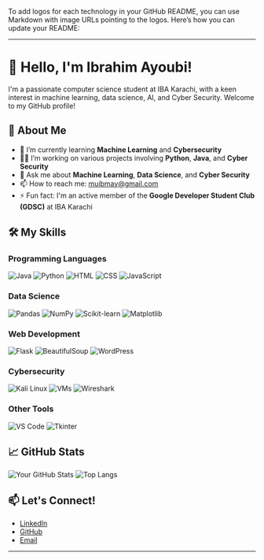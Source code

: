 To add logos for each technology in your GitHub README, you can use Markdown with image URLs pointing to the logos. Here’s how you can update your README:

---

# 👋 Hello, I'm Ibrahim Ayoubi!

I'm a passionate computer science student at IBA Karachi, with a keen interest in machine learning, data science, AI, and Cyber Security. Welcome to my GitHub profile!

## 🚀 About Me

- 🌱 I’m currently learning **Machine Learning** and **Cybersecurity**
- 👨‍💻 I’m working on various projects involving **Python**, **Java**, and **Cyber Security**
- 💬 Ask me about **Machine Learning**, **Data Science**, and **Cyber Security**
- 📫 How to reach me: [muibmay@gmail.com](mailto:muibmay@gmail.com)
- ⚡ Fun fact: I'm an active member of the **Google Developer Student Club (GDSC)** at IBA Karachi

## 🛠️ My Skills

### Programming Languages
![Java](https://img.shields.io/badge/-Java-007396?style=flat-square&logo=java)
![Python](https://img.shields.io/badge/-Python-3776AB?style=flat-square&logo=python)
![HTML](https://img.shields.io/badge/-HTML5-E34F26?style=flat-square&logo=html5)
![CSS](https://img.shields.io/badge/-CSS3-1572B6?style=flat-square&logo=css3)
![JavaScript](https://img.shields.io/badge/-JavaScript-F7DF1E?style=flat-square&logo=javascript)

### Data Science
![Pandas](https://img.shields.io/badge/-Pandas-150458?style=flat-square&logo=pandas)
![NumPy](https://img.shields.io/badge/-NumPy-013243?style=flat-square&logo=numpy)
![Scikit-learn](https://img.shields.io/badge/-Scikit--learn-F7931E?style=flat-square&logo=scikit-learn)
![Matplotlib](https://img.shields.io/badge/-Matplotlib-3776AB?style=flat-square&logo=python)

### Web Development
![Flask](https://img.shields.io/badge/-Flask-000000?style=flat-square&logo=flask)
![BeautifulSoup](https://img.shields.io/badge/-BeautifulSoup-150458?style=flat-square&logo=python)
![WordPress](https://img.shields.io/badge/-WordPress-21759B?style=flat-square&logo=wordpress)

### Cybersecurity
![Kali Linux](https://img.shields.io/badge/-Kali%20Linux-557C94?style=flat-square&logo=kali-linux)
![VMs](https://img.shields.io/badge/-VMs-150458?style=flat-square&logo=virtualbox)
![Wireshark](https://img.shields.io/badge/-Wireshark-1679A7?style=flat-square&logo=wireshark)

### Other Tools
![VS Code](https://img.shields.io/badge/-VS%20Code-007ACC?style=flat-square&logo=visual-studio-code)
![Tkinter](https://img.shields.io/badge/-Tkinter-FFD700?style=flat-square&logo=python)

## 📈 GitHub Stats

![Your GitHub Stats](https://github-readme-stats.vercel.app/api?username=mibma&show_icons=true&theme=radical)
![Top Langs](https://github-readme-stats.vercel.app/api/top-langs/?username=mibma&layout=compact&theme=radical)

## 📫 Let's Connect!

- [LinkedIn](https://www.linkedin.com/in/ibrahimayoubi/)
- [GitHub](https://github.com/mibma)
- [Email](mailto:muibmay@gmail.com)

---

